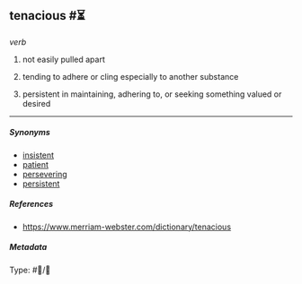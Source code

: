 ## tenacious #⏳

*verb*

1. not easily pulled apart

1. tending to adhere or cling especially to another substance

1. persistent in maintaining, adhering to, or seeking something valued or desired

---

##### Synonyms

* [insistent](insistent.md)
* [patient](patient.md)
* [persevering](persevering.md)
* [persistent](persistent.md)

##### References

* https://www.merriam-webster.com/dictionary/tenacious

##### Metadata

Type: #💬/💬 
